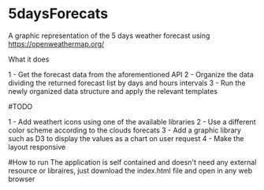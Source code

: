 # 5daysForecats
A graphic representation of the 5 days weather forecast using https://openweathermap.org/

What it does 

1 - Get the forecast data from the aforementioned API
2 - Organize the data dividing the returned forecast list by days and hours intervals 
3 - Run the newly organized data structure and apply the relevant templates 

#TODO 

1 - Add weathert icons using one of the available libraries
2 - Use a different color scheme according to the clouds forecats
3 - Add a graphic library such as D3 to display the values as a chart on user request
4 - Make the layout responsive 

#How to run
The application is self contained and doesn't need any external resource or libraires, just download the index.html file and open in any web browser


  
